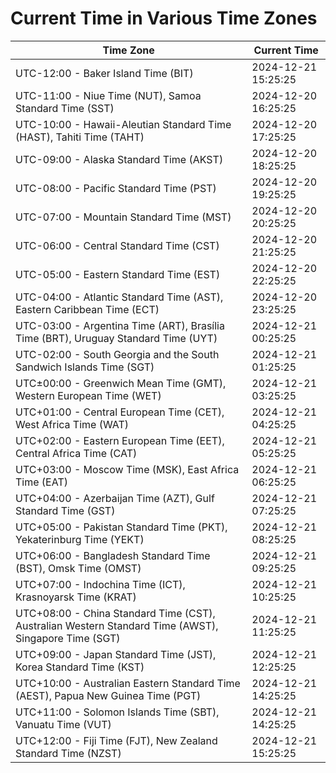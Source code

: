 # Current Time in Various Time Zones

| Time Zone | Current Time |
|-----------|--------------|
| UTC-12:00 - Baker Island Time (BIT) | 2024-12-21 15:25:25 |
| UTC-11:00 - Niue Time (NUT), Samoa Standard Time (SST) | 2024-12-20 16:25:25 |
| UTC-10:00 - Hawaii-Aleutian Standard Time (HAST), Tahiti Time (TAHT) | 2024-12-20 17:25:25 |
| UTC-09:00 - Alaska Standard Time (AKST) | 2024-12-20 18:25:25 |
| UTC-08:00 - Pacific Standard Time (PST) | 2024-12-20 19:25:25 |
| UTC-07:00 - Mountain Standard Time (MST) | 2024-12-20 20:25:25 |
| UTC-06:00 - Central Standard Time (CST) | 2024-12-20 21:25:25 |
| UTC-05:00 - Eastern Standard Time (EST) | 2024-12-20 22:25:25 |
| UTC-04:00 - Atlantic Standard Time (AST), Eastern Caribbean Time (ECT) | 2024-12-20 23:25:25 |
| UTC-03:00 - Argentina Time (ART), Brasília Time (BRT), Uruguay Standard Time (UYT) | 2024-12-21 00:25:25 |
| UTC-02:00 - South Georgia and the South Sandwich Islands Time (SGT) | 2024-12-21 01:25:25 |
| UTC±00:00 - Greenwich Mean Time (GMT), Western European Time (WET) | 2024-12-21 03:25:25 |
| UTC+01:00 - Central European Time (CET), West Africa Time (WAT) | 2024-12-21 04:25:25 |
| UTC+02:00 - Eastern European Time (EET), Central Africa Time (CAT) | 2024-12-21 05:25:25 |
| UTC+03:00 - Moscow Time (MSK), East Africa Time (EAT) | 2024-12-21 06:25:25 |
| UTC+04:00 - Azerbaijan Time (AZT), Gulf Standard Time (GST) | 2024-12-21 07:25:25 |
| UTC+05:00 - Pakistan Standard Time (PKT), Yekaterinburg Time (YEKT) | 2024-12-21 08:25:25 |
| UTC+06:00 - Bangladesh Standard Time (BST), Omsk Time (OMST) | 2024-12-21 09:25:25 |
| UTC+07:00 - Indochina Time (ICT), Krasnoyarsk Time (KRAT) | 2024-12-21 10:25:25 |
| UTC+08:00 - China Standard Time (CST), Australian Western Standard Time (AWST), Singapore Time (SGT) | 2024-12-21 11:25:25 |
| UTC+09:00 - Japan Standard Time (JST), Korea Standard Time (KST) | 2024-12-21 12:25:25 |
| UTC+10:00 - Australian Eastern Standard Time (AEST), Papua New Guinea Time (PGT) | 2024-12-21 14:25:25 |
| UTC+11:00 - Solomon Islands Time (SBT), Vanuatu Time (VUT) | 2024-12-21 14:25:25 |
| UTC+12:00 - Fiji Time (FJT), New Zealand Standard Time (NZST) | 2024-12-21 15:25:25 |
